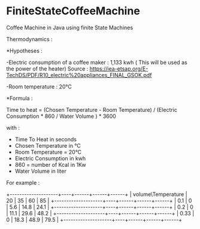 # FiniteStateCoffeeMachine
Coffee Machine in Java using finite State Machines 

Thermodynamics :

*Hypotheses :

-Electric consumption of a coffee maker : 1,133 kwh ( This will be used as the power of the heater)
Source : https://iea-etsap.org/E-TechDS/PDF/R10_electric%20appliances_FINAL_GSOK.pdf

-Room temperature : 20°C

*Formula :

Time to heat = (Chosen Temperature - Room Temperature) / (Electric Consumption * 860 / Water Volume ) * 3600

with :

- Time To Heat in seconds
- Chosen Temperature in °C
- Room Temperature = 20°C
- Electric Consumption in kwh
- 860 = number of Kcal in 1Kw
- Water Volume in liter

For example : 

+--------------------+----+------+------+------+
| volume\Temperature | 20 | 35   | 60   | 85   |
+--------------------+----+------+------+------+
| 0.1                | 0  | 5.6  | 14.8 | 24.1 |
+--------------------+----+------+------+------+
| 0.2                | 0  | 11.1 | 29.6 | 48.2 |
+--------------------+----+------+------+------+
| 0.33               | 0  | 18.3 | 48.9 | 79.5 |
+--------------------+----+------+------+------+